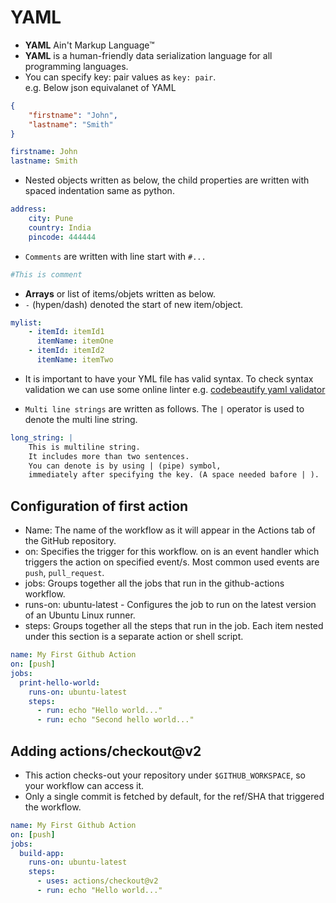 # YAML

- **YAML** Ain't Markup Language™  
- **YAML** is a human-friendly data serialization
  language for all programming languages.  
- You can specify key: pair values as `key: pair`.  
e.g. Below json equivalanet of YAML

```json
{
    "firstname": "John",
    "lastname": "Smith"
}
```

```yaml
firstname: John
lastname: Smith
```

- Nested objects written as below, the child properties are written with spaced indentation same as python.

```yml
address:
    city: Pune
    country: India
    pincode: 444444
```

- `Comments` are written with line start with `#...`

```yaml
#This is comment
```

- **Arrays** or list of items/objets written as below.
- `-` (hypen/dash) denoted the start of new item/object.

```yml
mylist:
    - itemId: itemId1
      itemName: itemOne
    - itemId: itemId2
      itemName: itemTwo
```

- It is important to have your YML file has valid syntax. To check syntax validation we can use some online linter e.g. [codebeautify yaml validator](https://codebeautify.org/yaml-validator)

- `Multi line strings` are written as follows.
The `|` operator is used to denote the multi line string.

```yml
long_string: |
    This is multiline string.
    It includes more than two sentences.
    You can denote is by using | (pipe) symbol,
    immediately after specifying the key. (A space needed bafore | ).
```

## Configuration of first action

- Name: The name of the workflow as it will appear in the Actions tab of the GitHub repository.
- on: Specifies the trigger for this workflow. on is an event handler which triggers the action on specified event/s. Most common used events are `push`, `pull_request`.
- jobs: Groups together all the jobs that run in the github-actions workflow.
- runs-on: ubuntu-latest - Configures the job to run on the latest version of an Ubuntu Linux runner.
- steps: Groups together all the steps that run in the job. Each item nested under this section is a separate action or shell script.

```yml
name: My First Github Action
on: [push]
jobs:
  print-hello-world:
    runs-on: ubuntu-latest
    steps:
      - run: echo "Hello world..."
      - run: echo "Second hello world..."
```

## Adding actions/checkout@v2

- This action checks-out your repository under `$GITHUB_WORKSPACE`, so your workflow can access it.
- Only a single commit is fetched by default, for the ref/SHA that triggered the workflow.

```yml
name: My First Github Action
on: [push]
jobs:
  build-app:
    runs-on: ubuntu-latest
    steps:
      - uses: actions/checkout@v2
      - run: echo "Hello world..."
```